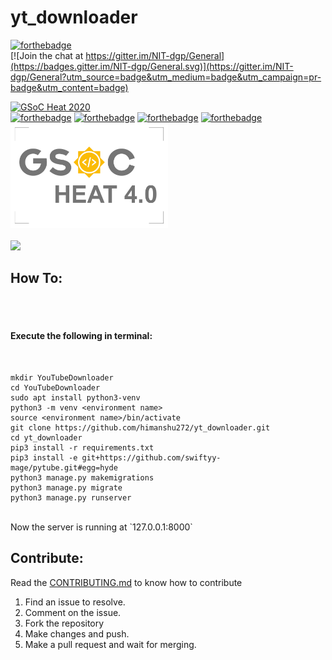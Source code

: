 # yt_downloader

[![forthebadge](https://forthebadge.com/images/badges/made-with-python.svg)](https://forthebadge.com)
<br>
[![Join the chat at https://gitter.im/NIT-dgp/General](https://badges.gitter.im/NIT-dgp/General.svg)](https://gitter.im/NIT-dgp/General?utm_source=badge&utm_medium=badge&utm_campaign=pr-badge&utm_content=badge)
 
[![GSoC Heat 2020](https://img.shields.io/badge/GSoC%20Heat-2020-orange.svg)](https://nitdgpos.github.io/gsoc_heat)
<br>
[![forthebadge](https://forthebadge.com/images/badges/uses-html.svg)](https://forthebadge.com)
[![forthebadge](https://forthebadge.com/images/badges/uses-css.svg)](https://forthebadge.com)
[![forthebadge](https://forthebadge.com/images/badges/uses-js.svg)](https://forthebadge.com)
[![forthebadge](https://forthebadge.com/images/badges/uses-git.svg)](https://forthebadge.com)
<img src="stickgsoc.png" width="50%" height="50%">
<br><br>
![](https://github.com/lugnitdgp/yt_downloader/blob/master/ezgif-5-438488145ffc.gif)

## How To:
<br><br>

#### Execute the following in terminal:
<br>

```
mkdir YouTubeDownloader
cd YouTubeDownloader
sudo apt install python3-venv
python3 -m venv <environment name>
source <environment name>/bin/activate
git clone https://github.com/himanshu272/yt_downloader.git
cd yt_downloader
pip3 install -r requirements.txt
pip3 install -e git+https://github.com/swiftyy-mage/pytube.git#egg=hyde
python3 manage.py makemigrations
python3 manage.py migrate
python3 manage.py runserver
```
<br>
Now the server is running at `127.0.0.1:8000`

## Contribute:
Read the <a href="CONTRIBUTING.md">CONTRIBUTING.md</a> to know how to contribute
1. Find an issue to resolve.
2. Comment on the issue.
3. Fork the repository
4. Make changes and push.
5. Make a pull request and wait for merging.


